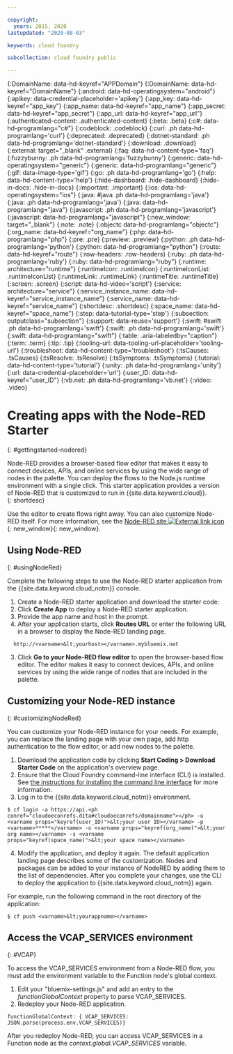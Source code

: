```yaml
---

copyright:
  years: 2015, 2020
lastupdated: "2020-08-03"

keywords: cloud foundry

subcollection: cloud foundry public

---
```




{:DomainName: data-hd-keyref="APPDomain"}
{:DomainName: data-hd-keyref="DomainName"}
{:android: data-hd-operatingsystem="android"}
{:apikey: data-credential-placeholder='apikey'}
{:app_key: data-hd-keyref="app_key"}
{:app_name: data-hd-keyref="app_name"}
{:app_secret: data-hd-keyref="app_secret"}
{:app_url: data-hd-keyref="app_url"}
{:authenticated-content: .authenticated-content}
{:beta: .beta}
{:c#: data-hd-programlang="c#"}
{:codeblock: .codeblock}
{:curl: .ph data-hd-programlang='curl'}
{:deprecated: .deprecated}
{:dotnet-standard: .ph data-hd-programlang='dotnet-standard'}
{:download: .download}
{:external: target="_blank" .external}
{:faq: data-hd-content-type='faq'}
{:fuzzybunny: .ph data-hd-programlang='fuzzybunny'}
{:generic: data-hd-operatingsystem="generic"}
{:generic: data-hd-programlang="generic"}
{:gif: data-image-type='gif'}
{:go: .ph data-hd-programlang='go'}
{:help: data-hd-content-type='help'}
{:hide-dashboard: .hide-dashboard}
{:hide-in-docs: .hide-in-docs}
{:important: .important}
{:ios: data-hd-operatingsystem="ios"}
{:java: #java .ph data-hd-programlang='java'}
{:java: .ph data-hd-programlang='java'}
{:java: data-hd-programlang="java"}
{:javascript: .ph data-hd-programlang='javascript'}
{:javascript: data-hd-programlang="javascript"}
{:new_window: target="_blank"}
{:note: .note}
{:objectc data-hd-programlang="objectc"}
{:org_name: data-hd-keyref="org_name"}
{:php: data-hd-programlang="php"}
{:pre: .pre}
{:preview: .preview}
{:python: .ph data-hd-programlang='python'}
{:python: data-hd-programlang="python"}
{:route: data-hd-keyref="route"}
{:row-headers: .row-headers}
{:ruby: .ph data-hd-programlang='ruby'}
{:ruby: data-hd-programlang="ruby"}
{:runtime: architecture="runtime"}
{:runtimeIcon: .runtimeIcon}
{:runtimeIconList: .runtimeIconList}
{:runtimeLink: .runtimeLink}
{:runtimeTitle: .runtimeTitle}
{:screen: .screen}
{:script: data-hd-video='script'}
{:service: architecture="service"}
{:service_instance_name: data-hd-keyref="service_instance_name"}
{:service_name: data-hd-keyref="service_name"}
{:shortdesc: .shortdesc}
{:space_name: data-hd-keyref="space_name"}
{:step: data-tutorial-type='step'}
{:subsection: outputclass="subsection"}
{:support: data-reuse='support'}
{:swift: #swift .ph data-hd-programlang='swift'}
{:swift: .ph data-hd-programlang='swift'}
{:swift: data-hd-programlang="swift"}
{:table: .aria-labeledby="caption"}
{:term: .term}
{:tip: .tip}
{:tooling-url: data-tooling-url-placeholder='tooling-url'}
{:troubleshoot: data-hd-content-type='troubleshoot'}
{:tsCauses: .tsCauses}
{:tsResolve: .tsResolve}
{:tsSymptoms: .tsSymptoms}
{:tutorial: data-hd-content-type='tutorial'}
{:unity: .ph data-hd-programlang='unity'}
{:url: data-credential-placeholder='url'}
{:user_ID: data-hd-keyref="user_ID"}
{:vb.net: .ph data-hd-programlang='vb.net'}
{:video: .video}


# Creating apps with the Node-RED Starter
{: #gettingstarted-nodered}

<!-- This file is reused in the CF Public subcollection. -->

Node-RED provides a browser-based flow editor that makes it easy to connect devices, APIs, and online services by using the wide range of nodes in the palette. You can deploy the flows to the Node.js runtime environment with a single click. This starter application provides a version of Node-RED that is customized to run in {{site.data.keyword.cloud}}.   
{: shortdesc}

Use the editor to create flows right away. You can also customize Node-RED itself. For more information, see the [Node-RED site ![External link icon](../../icons/launch-glyph.svg "External link icon")](http://nodered.org/){: new_window}{: new_window}.

## Using Node-RED
{: #usingNodeRed}

Complete the following steps to use the Node-RED starter application from the {{site.data.keyword.cloud_notm}} console.

1. Create a Node-RED starter application and download the starter code:
  1. Click **Create App** to deploy a Node-RED starter application.
  2. Provide the app name and host in the prompt.
2. After your application starts, click **Routes URL** or enter the following URL in a browser to display the Node-RED landing page.
  ```
    http://<varname>&lt;yourhost></varname>.mybluemix.net
  ```
3. Click **Go to your Node-RED flow editor** to open the browser-based flow editor. The editor makes it easy to connect devices, APIs, and online services by using the wide range of nodes that are included in the palette.

## Customizing your Node-RED instance
{: #customizingNodeRed}

You can customize your Node-RED instance for your needs. For example, you can replace the landing page with your own page, add http authentication to the flow editor, or add new nodes to the palette.

1. Download the application code by clicking **Start Coding > Download Starter Code** on the application's overview page.
2. Ensure that the Cloud Foundry command-line interface (CLI) is installed. See [the instructions for installing the command line interface](/docs/starters/?topic=starters-download-modify-and-redeploy-your-cloud-foundry-app-with-the-command-line-interface) for more information.
3. Log in to the {{site.data.keyword.cloud_notm}} environment.
  ```
  $ cf login -a https://api.<ph conref="cloudoeconrefs.dita#cloudoeconrefs/domainname"></ph> -u <varname props="keyref(user_ID)">&lt;your user ID></varname> -p <varname>*****</varname> -o <varname props="keyref(org_name)">&lt;your org name></varname> -s <varname
  props="keyref(space_name)">&lt;your space name></varname>
  ```
4. Modify the application, and deploy it again. The default application landing page describes some of the customization. Nodes and packages can be added to your instance of NodeRED by adding them to the list of dependencies.  After you complete your changes, use the CLI to deploy the application to {{site.data.keyword.cloud_notm}} again.

  For example, run the following command in the root directory of the application:
  ```
  $ cf push <varname>&lt;yourappname></varname>
  ```

## Access the VCAP_SERVICES environment
{: #VCAP}

To access the VCAP_SERVICES environment from a Node-RED flow, you must add the environment variable to the Function node's global context.

1. Edit your "bluemix-settings.js" and add an entry to the *functionGlobalContext* property to parse VCAP_SERVICES.
2. Redeploy your Node-RED application.

  ```
  functionGlobalContext: { VCAP_SERVICES: JSON.parse(process.env.VCAP_SERVICES)}
  ```

After you redeploy Node-RED, you can  access VCAP_SERVICES in a Function node as the *context.global.VCAP_SERVICES* variable.


